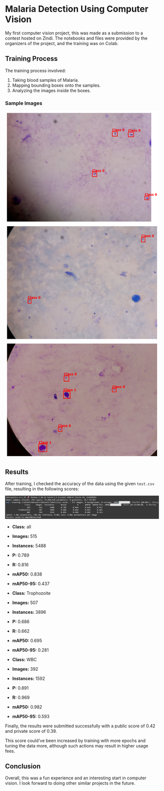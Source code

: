 # Malaria Detection Using Computer Vision

My first computer vision project, this was made as a submission to a contest hosted on Zindi. The notebooks and files were provided by the organizers of the project, and the training was on Colab.

## Training Process

The training process involved:

1. Taking blood samples of Malaria.
2. Mapping bounding boxes onto the samples.
3. Analyzing the images inside the boxes.

### Sample Images

![Malaria blood sample with bounding boxes](assets/sample_prediction_1.png)
![Malaria blood sample with bounding boxes](assets/sample_prediction_2.png)
![Malaria blood sample with bounding boxes](assets/sample_prediction_3.png)

## Results

After training, I checked the accuracy of the data using the given `test.csv` file, resulting in the following scores:

![Training Results](assets/training_results.png)

- **Class:** all
- **Images:** 515
- **Instances:** 5488
- **P:** 0.789
- **R:** 0.816
- **mAP50:** 0.838
- **mAP50-95:** 0.437

- **Class:** Trophozoite
- **Images:** 507
- **Instances:** 3896
- **P:** 0.686
- **R:** 0.662
- **mAP50:** 0.695
- **mAP50-95:** 0.281

- **Class:** WBC
- **Images:** 392
- **Instances:** 1592
- **P:** 0.891
- **R:** 0.969
- **mAP50:** 0.982
- **mAP50-95:** 0.593

Finally, the results were submitted successfully with a public score of 0.42 and private score of 0.39.

This score could've been increased by training with more epochs and tuning the data more, although such actions may result in higher usage fees.

## Conclusion

Overall, this was a fun experience and an interesting start in computer vision. I look forward to doing other similar projects in the future.

